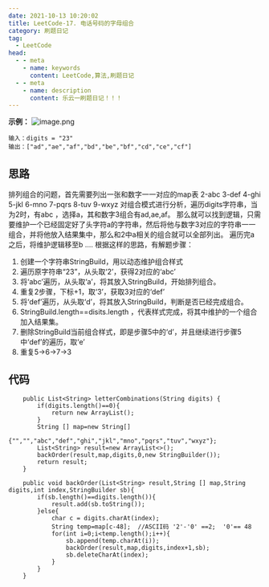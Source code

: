 ```yaml
---
date: 2021-10-13 10:20:02
title: LeetCode-17. 电话号码的字母组合
category: 刷题日记
tag:
  - LeetCode
head:
  - - meta
    - name: keywords
      content: LeetCode,算法,刷题日记
  - - meta
    - name: description
      content: 乐云一刷题日记！！！
---
```

**示例：**
![image.png](https://www.leyuna.xyz/image/2021-10-13/image.png)
```
输入：digits = "23"
输出：["ad","ae","af","bd","be","bf","cd","ce","cf"]
```
## 思路
排列组合的问题，首先需要列出一张和数字一一对应的map表
2-abc
3-def
4-ghi
5-jkl
6-mno
7-pqrs
8-tuv
9-wxyz
对组合模式进行分析，遍历digits字符串，当为2时，有abc ，选择a，其和数字3组合有ad,ae,af。
那么就可以找到逻辑，只需要维护一个已经固定好了头字符a的字符串，然后将他与数字3对应的字符串一一组合，并将他放入结果集中，那么和2中a相关的组合就可以全部列出。
遍历完a之后，将维护逻辑移至b
....
根据这样的思路，有解题步骤：
1. 创建一个字符串StringBuild，用以动态维护组合样式
2. 遍历原字符串“23”，从头取‘2’，获得2对应的‘abc’
3. 将‘abc’遍历，从头取‘a’，将其放入StringBuild，开始排列组合。
4. 重复2步骤，下标+1，取‘3’，获取3对应的‘def’
5. 将‘def’遍历，从头取‘d’，将其放入StringBuild，判断是否已经完成组合。
6. StringBuild.length==disits.length ，代表样式完成，将其中维护的一个组合加入结果集。
7. 删除StringBuild当前组合样式，即是步骤5中的‘d’，并且继续进行步骤5中‘def’的遍历，取‘e’
8. 重复5->6->7->3

## 代码
```
    public List<String> letterCombinations(String digits) {
        if(digits.length()==0){
            return new ArrayList();
        }
        String [] map=new String[]
              {"","","abc","def","ghi","jkl","mno","pqrs","tuv","wxyz"};
        List<String> result=new ArrayList<>();
        backOrder(result,map,digits,0,new StringBuilder());
        return result;
    }

    public void backOrder(List<String> result,String [] map,String digits,int index,StringBuilder sb){
        if(sb.length()==digits.length()){
            result.add(sb.toString());
        }else{
            char c = digits.charAt(index);
            String temp=map[c-48];  //ASCII码 '2'-'0' ==2;  '0'== 48
            for(int i=0;i<temp.length();i++){
                sb.append(temp.charAt(i));
                backOrder(result,map,digits,index+1,sb);
                sb.deleteCharAt(index);
            }
        }
    }
```

